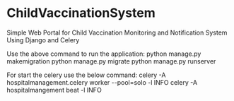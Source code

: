 # ChildVaccinationSystem
Simple Web Portal for Child Vaccination Monitoring and Notification System Using Django and Celery

Use the above command to run the application:
   python manage.py makemigration
   python manage.py migrate
   python manage.py runserver

For start the celery use the below command:
   celery -A hospitalmanagement.celery worker --pool=solo -l INFO
   celery -A hospitalmangement beat -l INFO
